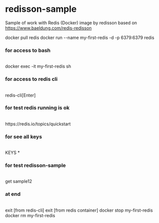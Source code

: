 # redisson-sample
Sample of work with Redis (Docker) image by redisson based on 
	https://www.baeldung.com/redis-redisson

docker pull redis
docker run --name my-first-redis -d -p 6379:6379 redis

<h3>for access to bash</h3><br/>
docker exec -it my-first-redis sh

<h3>for access to redis cli</h3><br/>
redis-cli[Enter]

<h3>for test redis running is ok</h3><br/>
https://redis.io/topics/quickstart

<h3>for see all keys</h3><br/>
KEYS *

<h3>for test redisson-sample</h3><br/>
get sample12

<h3>at end</h3><br/>
exit [from redis-cli]
exit [from redis container]
docker stop my-first-redis
docker rm my-first-redis



